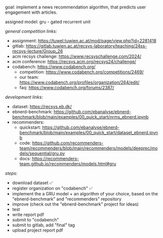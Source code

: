 goal: implement a news recommendation algorithm, that predicts user engagement with articles.

assigned model: gru - gated recurrent unit

_general competition links:_

-   assignment: https://tuwel.tuwien.ac.at/mod/page/view.php?id=2281418
-   gitlab: https://gitlab.tuwien.ac.at/recsys-laboratory/teaching/24ss-recsys-lecture/Group_26
-   acm recsys challenge: https://www.recsyschallenge.com/2024/
-   acm conference: https://recsys.acm.org/recsys24/challenge/
-   codabench: https://www.codabench.org/
    -   competition: https://www.codabench.org/competitions/2469/
    -   our team: https://www.codabench.org/profiles/organization/264/edit/
    -   faq: https://www.codabench.org/forums/2387/

_development links:_

-   dataset: https://recsys.eb.dk/
-   ebnerd-benchmark: https://github.com/ebanalyse/ebnerd-benchmark/blob/main/examples/00_quick_start/nrms_ebnerd.ipynb
-   recommenders:
    -   quickstart: https://github.com/ebanalyse/ebnerd-benchmark/blob/main/examples/00_quick_start/dataset_ebnerd.ipynb
    -   code: https://github.com/recommenders-team/recommenders/blob/main/recommenders/models/deeprec/models/sequential/gru.py
    -   docs: https://recommenders-team.github.io/recommenders/models.html#gru

_steps:_

-   download dataset ✅
-   register organization on "codabench" ✅
-   implement the a GRU model + an algorithm of your choice, based on the "ebnerd-benchmark" and "recommenders" repository
-   improve (check out the "ebnerd-benchmark" project for ideas)
-   test
-   write report pdf
-   submit to "codabench"
-   submit to gitlab, add "final" tag
-   upload project report pdf
